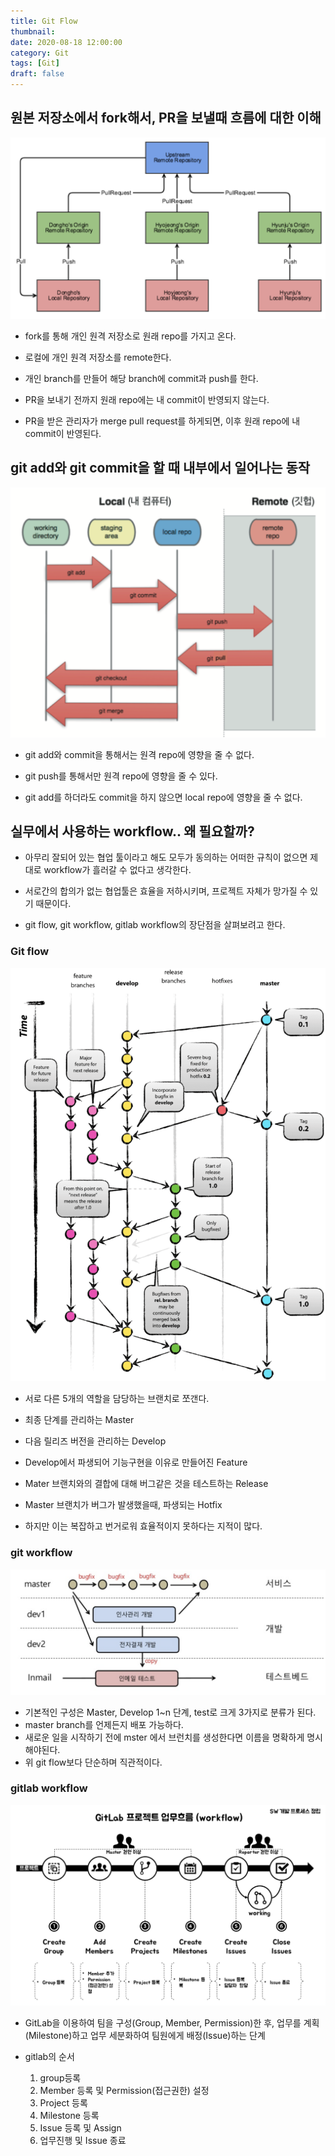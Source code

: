 ```yaml
---
title: Git Flow
thumbnail: 
date: 2020-08-18 12:00:00
category: Git
tags: [Git]
draft: false
---
```


## 원본 저장소에서 fork해서, PR을 보낼때 흐름에 대한 이해

![git 흐름](./images/git-collaboration/1.png)

- fork를 통해 개인 원격 저장소로 원래 repo를 가지고 온다.

- 로컬에 개인 원격 저장소를 remote한다.

- 개인 branch를 만들어 해당 branch에 commit과 push를 한다.

- PR을 보내기 전까지 원래 repo에는 내 commit이 반영되지 않는다.

- PR을 받은 관리자가 merge pull request를 하게되면, 이후 원래 repo에 내 commit이 반영된다. 

## git add와 git commit을 할 때 내부에서 일어나는 동작

![git 내부 동작](./images/git-collaboration/2.png)

- git add와 commit을 통해서는 원격 repo에 영향을 줄 수 없다.

- git push를 통해서만 원격 repo에 영향을 줄 수 있다.

- git add를 하더라도 commit을 하지 않으면 local repo에 영향을 줄 수 없다.

## 실무에서 사용하는 workflow.. 왜 필요할까?

- 아무리 잘되어 있는 협업 툴이라고 해도 모두가 동의하는 어떠한 규칙이 없으면 제대로 workflow가 흘러갈 수 없다고 생각한다.

- 서로간의 합의가 없는 협업툴은 효율을 저하시키며, 프로젝트 자체가 망가질 수 있기 때문이다.

- git flow, git workflow, gitlab workflow의 장단점을 살펴보려고 한다.

### Git flow

![Git flow](./images/git-collaboration/3.png)

- 서로 다른 5개의 역할을 담당하는 브랜치로 쪼갠다.

- 최종 단계를 관리하는 Master

- 다음 릴리즈 버전을 관리하는 Develop

- Develop에서 파생되어 기능구현을 이유로 만들어진 Feature

- Mater 브랜치와의 결합에 대해 버그같은 것을 테스트하는 Release

- Master 브랜치가 버그가 발생했을때, 파생되는 Hotfix

- 하지만 이는 복잡하고 번거로워 효율적이지 못하다는 지적이 많다.

### git workflow

![git workflow 1](./images/git-collaboration/4.png)

- 기본적인 구성은 Master, Develop 1~n 단계, test로 크게 3가지로 분류가 된다.
- master branch를 언제든지 배포 가능하다.
- 새로운 일을 시작하기 전에 mster 에서 브런치를 생성한다면 이름을 명확하게 명시해야된다.
- 위 git flow보다 단순하며 직관적이다.

### gitlab workflow

![Gitlab workflow](./images/git-collaboration/5.png)

- GitLab을 이용하여 팀을 구성(Group, Member, Permission)한 후, 업무를 계획(Milestone)하고 업무 세분화하여 팀원에게 배정(Issue)하는 단계

- gitlab의 순서
    1. group등록
    2. Member 등록 및 Permission(접근권한) 설정
    3. Project 등록
    4. Milestone 등록
    5. Issue 등록 및 Assign
    6. 업무진행 및 Issue 종료
